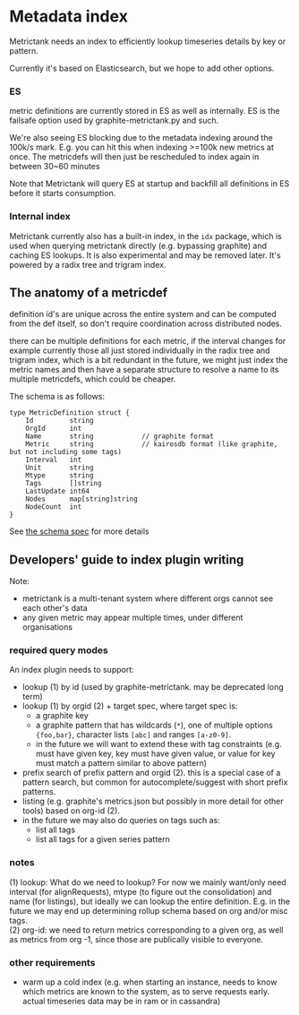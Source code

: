 # Metadata index

Metrictank needs an index to efficiently lookup timeseries details by key or pattern.

Currently it's based on Elasticsearch, but we hope to add other options.

### ES

metric definitions are currently stored in ES as well as internally.
ES is the failsafe option used by graphite-metrictank.py and such.

We're also seeing ES blocking due to the metadata indexing around the 100k/s mark.
E.g. you can hit this when indexing >=100k new metrics at once.
The metricdefs will then just be rescheduled to index again in between 30~60 minutes

Note that Metrictank will query ES at startup and backfill all definitions in ES before it starts
consumption.

### Internal index

Metrictank currently also has a built-in index, in the `idx` package,
which is used when querying metrictank directly (e.g. bypassing graphite)
and caching ES lookups.
It is also experimental and may be removed later.
It's powered by a radix tree and trigram index.

## The anatomy of a metricdef


definition id's are unique across the entire system and can be computed from the def itself, so don't require coordination across distributed nodes.

there can be multiple definitions for each metric, if the interval changes for example
currently those all just stored individually in the radix tree and trigram index, which is a bit redundant
in the future, we might just index the metric names and then have a separate structure to resolve a name to its multiple metricdefs, which could be cheaper.

The schema is as follows:

```
type MetricDefinition struct {
	Id         string            
	OrgId      int               
	Name       string            // graphite format
	Metric     string            // kairosdb format (like graphite, but not including some tags)
	Interval   int               
	Unit       string            
	Mtype      string            
	Tags       []string          
	LastUpdate int64             
	Nodes      map[string]string 
	NodeCount  int               
}
```

See [the schema spec](https://github.com/raintank/schema/blob/master/metric.go#L78) for more details




## Developers' guide to index plugin writing

Note:

* metrictank is a multi-tenant system where different orgs cannot see each other's data
* any given metric may appear multiple times, under different organisations

### required query modes
An index plugin needs to support:

* lookup (1) by id (used by graphite-metrictank. may be deprecated long term)
* lookup (1) by orgid (2) + target spec, where target spec is:
  - a graphite key
  - a graphite pattern that has wildcards (`*`), one of multiple options `{foo,bar}`, character lists `[abc]` and ranges `[a-z0-9]`.
  - in the future we will want to extend these with tag constraints (e.g. must have given key, key must have given value, or value for key must match a pattern similar to above pattern)
* prefix search of prefix pattern and orgid (2). this is a special case of a pattern search, but common for autocomplete/suggest with short prefix patterns.
* listing (e.g. graphite's metrics.json but possibly in more detail for other tools) based on org-id (2).
* in the future we may also do queries on tags such as:
  - list all tags
  - list all tags for a given series pattern


### notes

(1) lookup: What do we need to lookup? For now we mainly want/only need interval (for alignRequests), mtype (to figure out the consolidation) and name (for listings),
but ideally we can lookup the entire definition.  E.g. in the future we may end up determining rollup schema based on org and/or misc tags.  
(2) org-id: we need to return metrics corresponding to a given org, as well as metrics from org -1, since those are publically visible to everyone.

### other requirements

* warm up a cold index (e.g. when starting an instance, needs to know which metrics are known to the system, as to serve requests early. actual timeseries data may be in ram or in cassandra)
